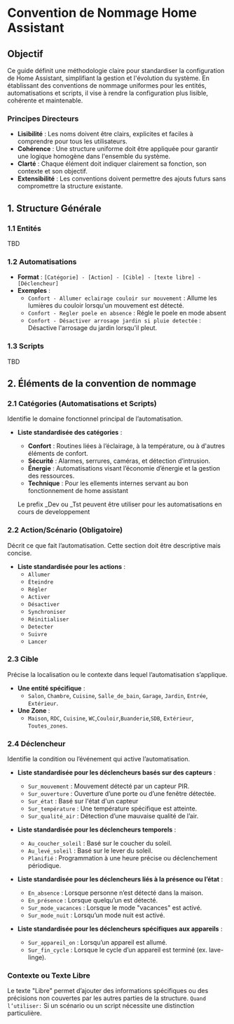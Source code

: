 # Convention de Nommage Home Assistant

## Objectif

Ce guide définit une méthodologie claire pour standardiser la configuration de Home Assistant, simplifiant la gestion et l'évolution du système. En établissant des conventions de nommage uniformes pour les entités, automatisations et scripts, il vise à rendre la configuration plus lisible, cohérente et maintenable.

### Principes Directeurs
- **Lisibilité** : Les noms doivent être clairs, explicites et faciles à comprendre pour tous les utilisateurs.
- **Cohérence** : Une structure uniforme doit être appliquée pour garantir une logique homogène dans l'ensemble du système.
- **Clarté** : Chaque élément doit indiquer clairement sa fonction, son contexte et son objectif.
- **Extensibilité** : Les conventions doivent permettre des ajouts futurs sans compromettre la structure existante.

## 1. Structure Générale

### 1.1 Entités
TBD

### 1.2 Automatisations
- **Format** : `[Catégorie] - [Action] - [Cible] - [texte libre] - [Déclencheur]`
- **Exemples** :
  - `Confort - Allumer eclairage couloir sur mouvement` : Allume les lumières du couloir lorsqu'un mouvement est détecté.
  - `Confort - Regler poele en absence` : Régle le poele en mode absent
  - `Confort - Désactiver arrosage jardin si pluie detectée` : Désactive l'arrosage du jardin lorsqu'il pleut.

### 1.3 Scripts
TBD

## 2. Éléments de la convention de nommage
### 2.1 Catégories (Automatisations et Scripts)
Identifie le domaine fonctionnel principal de l’automatisation.

- **Liste standardisée des catégories** :
  - **Confort** : Routines liées à l’éclairage, à la température, ou à d'autres éléments de confort.
  - **Sécurité** : Alarmes, serrures, caméras, et détection d’intrusion.
  - **Énergie** : Automatisations visant l’économie d’énergie et la gestion des ressources.
  - **Technique** : Pour les ellements internes servant au bon fonctionnement de home assistant

  Le prefix _Dev ou _Tst peuvent être utiliser pour les automatisations en cours de developpement

### 2.2 Action/Scénario (Obligatoire)
Décrit ce que fait l’automatisation. Cette section doit être descriptive mais concise.

- **Liste standardisée pour les actions** :
  - `Allumer`
  - `Éteindre`
  - `Régler`
  - `Activer`
  - `Désactiver`
  - `Synchroniser`
  - `Réinitialiser`
  - `Detecter`
  - `Suivre`
  - `Lancer` 

### 2.3 Cible
Précise la localisation ou le contexte dans lequel l’automatisation s’applique.
- **Une entité spécifique** :
  - `Salon`, `Chambre`, `Cuisine`, `Salle_de_bain`, `Garage`, `Jardin`, `Entrée`, `Extérieur`.
- **Une Zone** :
  - `Maison`, `RDC`, `Cuisine`, `WC`,`Couloir`,`Buanderie`,`SDB`,  `Extérieur`, `Toutes_zones`.


### 2.4 Déclencheur
Identifie la condition ou l’événement qui active l’automatisation.

- **Liste standardisée pour les déclencheurs basés sur des capteurs** :
  - `Sur_mouvement` : Mouvement détecté par un capteur PIR.
  - `Sur_ouverture` : Ouverture d’une porte ou d’une fenêtre détectée.
  - `Sur_état` : Basé sur l'état d'un capteur
  - `Sur_température` : Une température spécifique est atteinte.
  - `Sur_qualité_air` : Détection d’une mauvaise qualité de l’air.

- **Liste standardisée pour les déclencheurs temporels** :
  - `Au_coucher_soleil` : Basé sur le coucher du soleil.
  - `Au_levé_soleil` : Basé sur le lever du soleil.
  - `Planifié` : Programmation à une heure précise ou déclenchement périodique.

- **Liste standardisée pour les déclencheurs liés à la présence ou l’état** :
  - `En_absence` : Lorsque personne n’est détecté dans la maison.
  - `En_présence` : Lorsque quelqu’un est détecté.
  - `Sur_mode_vacances` : Lorsque le mode "vacances" est activé.
  - `Sur_mode_nuit` : Lorsqu’un mode nuit est activé.

- **Liste standardisée pour les déclencheurs spécifiques aux appareils** :
  - `Sur_appareil_on` : Lorsqu’un appareil est allumé.
  - `Sur_fin_cycle` : Lorsque le cycle d’un appareil est terminé (ex. lave-linge).

### Contexte ou Texte Libre
Le texte "Libre" permet d’ajouter des informations spécifiques ou des précisions non couvertes par les autres parties de la structure.
`Quand l’utiliser:` Si un scénario ou un script nécessite une distinction particulière.



